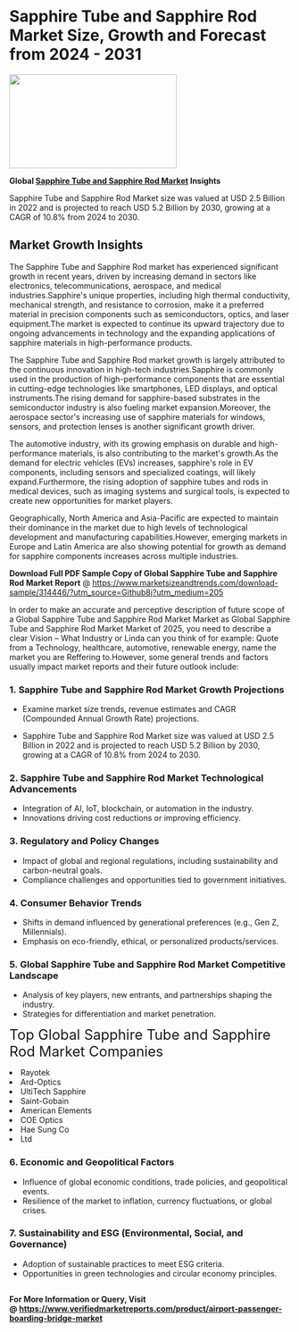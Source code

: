 <H1>Sapphire Tube and Sapphire Rod Market Size, Growth and Forecast from 2024 - 2031</H1><img class="aligncenter size-medium wp-image-584254" src="https://thirdeyenews.in/wp-content/uploads/2024/09/Global-Market-Research-300x168.jpeg" alt="" width="300" height="168" /><p><strong>Global&nbsp;<a href="https://www.marketsizeandtrends.com/download-sample/314446/?utm_source=Github8j?utm_medium=205">Sapphire Tube and Sapphire Rod Market</a> Insights</strong></p><p>Sapphire Tube and Sapphire Rod Market size was valued at USD 2.5 Billion in 2022 and is projected to reach USD 5.2 Billion by 2030, growing at a CAGR of 10.8% from 2024 to 2030.</p><p><h2>Market Growth Insights</h2> <p>The Sapphire Tube and Sapphire Rod market has experienced significant growth in recent years, driven by increasing demand in sectors like electronics, telecommunications, aerospace, and medical industries.Sapphire's unique properties, including high thermal conductivity, mechanical strength, and resistance to corrosion, make it a preferred material in precision components such as semiconductors, optics, and laser equipment.The market is expected to continue its upward trajectory due to ongoing advancements in technology and the expanding applications of sapphire materials in high-performance products.</p> <p>The Sapphire Tube and Sapphire Rod market growth is largely attributed to the continuous innovation in high-tech industries.Sapphire is commonly used in the production of high-performance components that are essential in cutting-edge technologies like smartphones, LED displays, and optical instruments.The rising demand for sapphire-based substrates in the semiconductor industry is also fueling market expansion.Moreover, the aerospace sector's increasing use of sapphire materials for windows, sensors, and protection lenses is another significant growth driver.</p> <p>The automotive industry, with its growing emphasis on durable and high-performance materials, is also contributing to the market's growth.As the demand for electric vehicles (EVs) increases, sapphire's role in EV components, including sensors and specialized coatings, will likely expand.Furthermore, the rising adoption of sapphire tubes and rods in medical devices, such as imaging systems and surgical tools, is expected to create new opportunities for market players.</p> <p>Geographically, North America and Asia-Pacific are expected to maintain their dominance in the market due to high levels of technological development and manufacturing capabilities.However, emerging markets in Europe and Latin America are also showing potential for growth as demand for sapphire components increases across multiple industries.</p> <p><span class=""><strong>Download Full PDF Sample Copy of Global Sapphire Tube and Sapphire Rod Market Report</strong> @ <a href="https://www.marketsizeandtrends.com/download-sample/314446/?utm_source=Github8j?utm_medium=205" target="_blank">https://www.marketsizeandtrends.com/download-sample/314446/?utm_source=Github8j?utm_medium=205</a></span></p><p>In order to make an accurate and perceptive description of future scope of a Global&nbsp;Sapphire Tube and Sapphire Rod Market Market as Global&nbsp;Sapphire Tube and Sapphire Rod Market Market of 2025, you need to describe a clear Vision &ndash; What Industry or Linda can you think of for example: Quote from a Technology, healthcare, automotive, renewable energy, name the market you are Reffering to.However, some general trends and factors usually impact market reports and their future outlook include:</p><h3>1.&nbsp;<strong>Sapphire Tube and Sapphire Rod Market Growth Projections</strong></h3><ul><li>Examine market size trends, revenue estimates and CAGR (Compounded Annual Growth Rate) projections.</li><li><p>Sapphire Tube and Sapphire Rod Market size was valued at USD 2.5 Billion in 2022 and is projected to reach USD 5.2 Billion by 2030, growing at a CAGR of 10.8% from 2024 to 2030.</p></li></ul><h3>2.&nbsp;<strong>Sapphire Tube and Sapphire Rod Market Technological Advancements</strong></h3><ul><li>Integration of AI, IoT, blockchain, or automation in the industry.</li><li>Innovations driving cost reductions or improving efficiency.</li></ul><h3>3.&nbsp;<strong>Regulatory and Policy Changes</strong></h3><ul><li>Impact of global and regional regulations, including sustainability and carbon-neutral goals.</li><li>Compliance challenges and opportunities tied to government initiatives.</li></ul><h3>4.&nbsp;<strong>Consumer Behavior Trends</strong></h3><ul><li>Shifts in demand influenced by generational preferences (e.g., Gen Z, Millennials).</li><li>Emphasis on eco-friendly, ethical, or personalized products/services.</li></ul><h3>5.&nbsp;<strong>Global Sapphire Tube and Sapphire Rod Market Competitive Landscape</strong></h3><ul><li>Analysis of key players, new entrants, and partnerships shaping the industry.</li><li>Strategies for differentiation and market penetration.</li></ul><p data-pm-slice="1 1 []"><span style="color: inherit; font-family: inherit; font-size: 25px;">Top Global Sapphire Tube and Sapphire Rod Market Companies</span></p><div class="" data-test-id=""><p><li>Rayotek</li><li> Ard-Optics</li><li> UltiTech Sapphire</li><li> Saint-Gobain</li><li> American Elements</li><li> COE Optics</li><li> Hae Sung Co</li><li> Ltd</li></p></div><h3>6.&nbsp;<strong>Economic and Geopolitical Factors</strong></h3><ul><li>Influence of global economic conditions, trade policies, and geopolitical events.</li><li>Resilience of the market to inflation, currency fluctuations, or global crises.</li></ul><h3>7.&nbsp;<strong>Sustainability and ESG (Environmental, Social, and Governance)</strong></h3><ul><li>Adoption of sustainable practices to meet ESG criteria.</li><li>Opportunities in green technologies and circular economy principles.</li></ul><h2><strong style="font-size: 14px;">For More Information or Query, Visit @&nbsp;</strong><a style="background-color: #ffffff; font-size: 14px;" href="https://www.marketsizeandtrends.com/report/sapphire-tube-and-sapphire-rod-market/" target="_blank">https://www.verifiedmarketreports.com/product/airport-passenger-boarding-bridge-market</a></h2>
